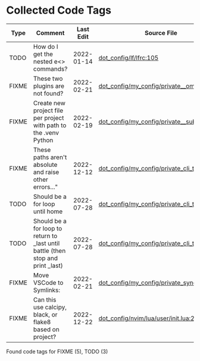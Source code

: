 # Collected Code Tags

| Type   | Comment                                                                          | Last Edit   | Source File                                                                                                                                                                       |
|--------|----------------------------------------------------------------------------------|-------------|-----------------------------------------------------------------------------------------------------------------------------------------------------------------------------------|
| TODO   | How do I get the nested e<> commands?                                            | 2022-01-14  | [dot_config/lf/lfrc:105](https://github.com/KyleKing/dotfiles/blame/89abe435dc8a4b8517ace743251854aad207197b/dot_config/lf/lfrc#L105)                                             |
| FIXME  | These two plugins are not found?                                                 | 2022-02-21  | [dot_config/my_config/private__omz.sh:119](https://github.com/KyleKing/dotfiles/blame/0e93abff0289608b84c03589bf43698d6a344d45/dot_config/my_config/private__omz.sh#L116)         |
| FIXME  | Create new project file per project with path to the .venv Python                | 2022-02-19  | [dot_config/my_config/private__sublime.sh:5](https://github.com/KyleKing/dotfiles/blame/5d311fd72496f901056c4924d3d0c6ec7115d427/dot_config/my_config/private__sublime.sh#L5)     |
| FIXME  | These paths aren't absolute and raise other errors..."                           | 2022-12-12  | [dot_config/my_config/private_cli_tools.sh:28](https://github.com/KyleKing/dotfiles/blame/c84074aed23f598a42083cf42bab5fe78acf8c15/dot_config/my_config/private_cli_tools.sh#L28) |
| TODO   | Should be a for loop until home                                                  | 2022-07-28  | [dot_config/my_config/private_cli_tools.sh:82](https://github.com/KyleKing/dotfiles/blame/b8605e0e56543fe52ff2224ed0f670ef4bfe90ea/dot_config/my_config/private_cli_tools.sh#L57) |
| TODO   | Should be a for loop to return to _last until battle (then stop and print _last) | 2022-07-28  | [dot_config/my_config/private_cli_tools.sh:86](https://github.com/KyleKing/dotfiles/blame/b8605e0e56543fe52ff2224ed0f670ef4bfe90ea/dot_config/my_config/private_cli_tools.sh#L61) |
| FIXME  | Move VSCode to Symlinks:                                                         | 2022-02-21  | [dot_config/my_config/private_sync.sh:38](https://github.com/KyleKing/dotfiles/blame/0e93abff0289608b84c03589bf43698d6a344d45/dot_config/my_config/private_sync.sh#L38)           |
| FIXME  | Can this use calcipy, black, or flake8 based on project?                         | 2022-12-22  | [dot_config/nvim/lua/user/init.lua:261](https://github.com/KyleKing/dotfiles/blame/f75c09b8bddd67754ca7296fbea3bae7f550779c/dot_config/nvim/lua/user/init.lua#L261)               |

Found code tags for FIXME (5), TODO (3)

<!-- calcipy:skip_tags -->

